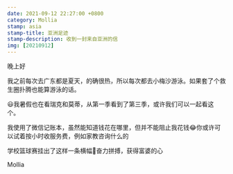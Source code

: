 ```yaml
---
date: 2021-09-12 22:27:00 +0800 
category: Mollia
stamp: asia
stamp-title: 亚洲足迹
stamp-description: 收到一封来自亚洲的信
img: [20210912]
---
```


晚上好

我之前每次去广东都是夏天，的确很热，所以每次都去小梅沙游泳。如果套了个救生圈扑腾也能算游泳的话。

😃我暑假也在看瑞克和莫蒂，从第一季看到了第三季，或许我们可以一起看这个。

我使用了微信记账本，虽然能知道钱花在哪里，但并不能阻止我花钱😂你或许可以试着按小时收服务费，例如家教咨询什么的

学校篮球赛挂出了这样一条横幅🤣奋力拼搏，获得富婆的心

Mollia